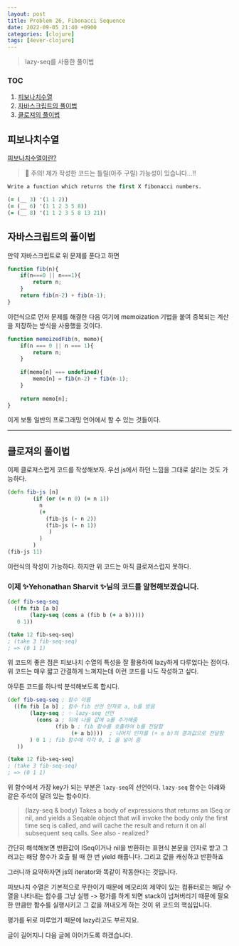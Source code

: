 ```yaml
---
layout: post
title: Problem 26, Fibonacci Sequence
date: 2022-09-05 21:40 +0900
categories: [clojure]
tags: [4ever-clojure]
---
```

> lazy-seq를 사용한 풀이법
### TOC
1. [피보나치수열](#피보나치수열)
2. [자바스크립트의 풀이법](#자바스크립트의-풀이법)
3. [클로져의 풀이법](#클로져의-풀이법)

## 피보나치수열
[피보나치수열이란?](https://ko.wikipedia.org/wiki/%ED%94%BC%EB%B3%B4%EB%82%98%EC%B9%98_%EC%88%98)

> 🧨 주의! 제가 작성한 코드는 틀릴(아주 구릴) 가능성이 있습니다...!!


```clojure
Write a function which returns the first X fibonacci numbers.

(= (__ 3) '(1 1 2))
(= (__ 6) '(1 1 2 3 5 8))
(= (__ 8) '(1 1 2 3 5 8 13 21))
```

## 자바스크립트의 풀이법
만약 자바스크립트로 위 문제를 푼다고 하면
```js
function fib(n){
    if(n===0 || n===1){
        return n;
    }
    return fib(n-2) + fib(n-1);
}
```
이런식으로 먼저 문제를 해결한 다음 여기에 memoization 기법을 붙여
중복되는 계산을 저장하는 방식을 사용했을 것이다.

```js
function memoizedFib(n, memo){
    if(n === 0 || n === 1){
        return n;
    }
    
    if(memo[n] === undefined){
        memo[n] = fib(n-2) + fib(n-1);
    }
    
    return memo[n];
}
```

이게 보통 일반의 프로그래밍 언어에서 할 수 있는 것들이다.



---
## 클로져의 풀이법

이제 클로져스럽게 코드를 작성해보자.
우선 js에서 하던 느낌을 그대로 살리는 것도 가능하다.

```clojure
(defn fib-js [n]
        (if (or (= n 0) (= n 1))
          n
          (+
            (fib-js (- n 2))
            (fib-js (- n 1))
             )
          )
        )
(fib-js 11)
```

이런식의 작성이 가능하다. 하지만 위 코드는 아직 클로져스럽지 못하다.


### 이제 ✨Yehonathan Sharvit ✨님의 코드를 알현해보겠습니다.
```clojure
(def fib-seq-seq
  ((fn fib [a b]
       (lazy-seq (cons a (fib b (+ a b)))))
   0 1))

(take 12 fib-seq-seq)
; (take 3 fib-seq-seq)
; => (0 1 1)
```
위 코드의 좋은 점은 피보나치 수열의 특성을 잘 활용하여 lazy하게 다루었다는 점이다.
위 코드는 매우 짧고 간결하게 느껴지는데 이런 코드를 나도 작성하고 싶다.

아무튼 코드를 하나씩 분석해보도록 합시다.

```clojure
(def fib-seq-seq ; 함수 이름
  ((fn fib [a b] ; 함수 fib 선언 인자로 a, b를 받음
       (lazy-seq ; ✨ lazy-seq 선언
         (cons a ; 뒤에 나올 값에 a를 추가해줌
               (fib b ; fib 함수를 호출하여 b를 전달함
                    (+ a b))))  ; 나머지 인자를 (+ a b)의 결과값으로 전달함
       ) 0 1 ; fib 함수에 각각 0, 1 을 넣어 줌
   ))

(take 12 fib-seq-seq)
; (take 3 fib-seq-seq)
; => (0 1 1)
```

위 함수에서 가장 key가 되는 부분은 `lazy-seq`의 선언이다.
`lazy-seq` 함수는 아래와 같은 주석이 달려 있는 함수이다.
> (lazy-seq & body)
Takes a body of expressions that returns an ISeq or nil, and yields
a Seqable object that will invoke the body only the first time seq
is called, and will cache the result and return it on all subsequent
seq calls. See also - realized?

간단히 해석해보면 반환값이 ISeq이거나 nil을 반환하는 표현식 본문을 인자로 받고
그러고는 해당 함수가 호출 될 때 한 번 yield 해줍니다. 그리고 값을 캐싱하고 반환하죠

그러니까 요약하자면 js의 iterator와 똑같이 작동한다는 것입니다.

피보나치 수열은 기본적으로 무한이기 때문에 메모리의 제약이 있는 컴퓨터로는
해당 수열을 나타내는 함수를 그냥 실행 -> 평가를 하게 되면 stack이 넘쳐버리기 때문에
필요한 만큼만 함수를 실행시키고 그 값을 꺼내오게 하는 것이 위 코드의 핵심입니다.

평가를 뒤로 미루었기 때문에 lazy라고도 부르지요.

글이 길어지니 다음 글에 이어가도록 하겠습니다.